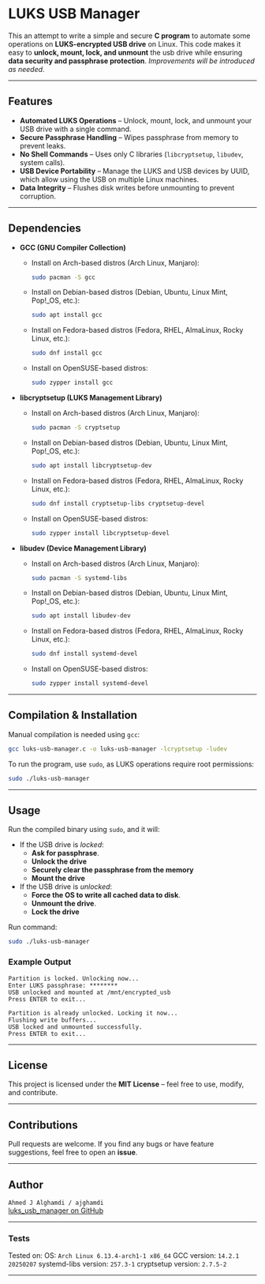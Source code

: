 # LUKS USB Manager

This an attempt to write a simple and secure **C program** to automate some operations on **LUKS-encrypted USB drive** on Linux. This code makes it easy to **unlock, mount, lock, and unmount** the usb drive while ensuring **data security and passphrase protection**.
*Improvements will be introduced as needed*.

---

## Features
- **Automated LUKS Operations** – Unlock, mount, lock, and unmount your USB drive with a single command.
- **Secure Passphrase Handling** – Wipes passphrase from memory to prevent leaks.
- **No Shell Commands** – Uses only C libraries (`libcryptsetup`, `libudev`, system calls).
- **USB Device Portability** – Manage the LUKS and USB devices by UUID, which allow using the USB on multiple Linux machines.
- **Data Integrity** – Flushes disk writes before unmounting to prevent corruption.

---

## Dependencies

- **GCC (GNU Compiler Collection)**
  - Install on Arch-based distros (Arch Linux, Manjaro):
    ```bash
    sudo pacman -S gcc
    ```
  - Install on Debian-based distros (Debian, Ubuntu, Linux Mint, Pop!_OS, etc.):
    ```bash
    sudo apt install gcc
    ```
  - Install on Fedora-based distros (Fedora, RHEL, AlmaLinux, Rocky Linux, etc.):
    ```bash
    sudo dnf install gcc
    ```
  - Install on OpenSUSE-based distros:
    ```bash
    sudo zypper install gcc
    ```

- **libcryptsetup (LUKS Management Library)**
  - Install on Arch-based distros (Arch Linux, Manjaro):
    ```bash
    sudo pacman -S cryptsetup
    ```
  - Install on Debian-based distros (Debian, Ubuntu, Linux Mint, Pop!_OS, etc.):
    ```bash
    sudo apt install libcryptsetup-dev
    ```
  - Install on Fedora-based distros (Fedora, RHEL, AlmaLinux, Rocky Linux, etc.):
    ```bash
    sudo dnf install cryptsetup-libs cryptsetup-devel
    ```
  - Install on OpenSUSE-based distros:
    ```bash
    sudo zypper install libcryptsetup-devel
    ```
    
- **libudev (Device Management Library)**
  - Install on Arch-based distros (Arch Linux, Manjaro):
    ```bash
    sudo pacman -S systemd-libs
    ```
  - Install on Debian-based distros (Debian, Ubuntu, Linux Mint, Pop!_OS, etc.):
    ```bash
    sudo apt install libudev-dev
    ```
  - Install on Fedora-based distros (Fedora, RHEL, AlmaLinux, Rocky Linux, etc.):
    ```bash
    sudo dnf install systemd-devel
    ```
  - Install on OpenSUSE-based distros:
    ```bash
    sudo zypper install systemd-devel
    ```

---

## Compilation & Installation
Manual compilation is needed using `gcc`:

```bash
gcc luks-usb-manager.c -o luks-usb-manager -lcryptsetup -ludev
```

To run the program, use `sudo`, as LUKS operations require root permissions:

```bash
sudo ./luks-usb-manager
```

---

## Usage
Run the compiled binary using `sudo`, and it will:
- If the USB drive is *locked*:
  - **Ask for passphrase**.
  - **Unlock the drive**
  - **Securely clear the passphrase from the memory**
  - **Mount the drive**
- If the USB drive is *unlocked*:
  - **Force the OS to write all cached data to disk**.
  - **Unmount the drive**.
  - **Lock the drive**

Run command:
```bash
sudo ./luks-usb-manager
```

### Example Output  
```
Partition is locked. Unlocking now...
Enter LUKS passphrase: ********
USB unlocked and mounted at /mnt/encrypted_usb
Press ENTER to exit...
```

```
Partition is already unlocked. Locking it now...
Flushing write buffers...
USB locked and unmounted successfully.
Press ENTER to exit...
```

---

## License  
This project is licensed under the **MIT License** – feel free to use, modify, and contribute.  

---

## Contributions  
Pull requests are welcome. If you find any bugs or have feature suggestions, feel free to open an **issue**.  

---

## Author  
`Ahmed J Alghamdi / ajghamdi`  
[luks_usb_manager on GitHub](https://github.com/ajghamdi/luks_usb_manager)

---

### Tests
Tested on:
OS: `Arch Linux 6.13.4-arch1-1 x86_64`
GCC version: `14.2.1 20250207`
systemd-libs version: `257.3-1`
cryptsetup version: `2.7.5-2`

---
